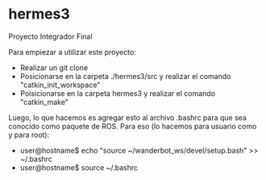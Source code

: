 # hermes3
Proyecto Integrador Final


Para empiezar a utilizar este proyecto:
- Realizar un git clone
- Posicionarse en la carpeta ./hermes3/src y realizar el comando "catkin_init_workspace"
- Poisicionarse en la carpeta hermes3 y realizar el comando "catkin_make"

Luego, lo que hacemos es agregar esto al archivo .bashrc para que sea conocido como paquete de ROS. Para eso (lo hacemos para usuario como y para root):
- user@hostname$ echo "source ~/wanderbot_ws/devel/setup.bash" >> ~/.bashrc
- user@hostname$ source ~/.bashrc
